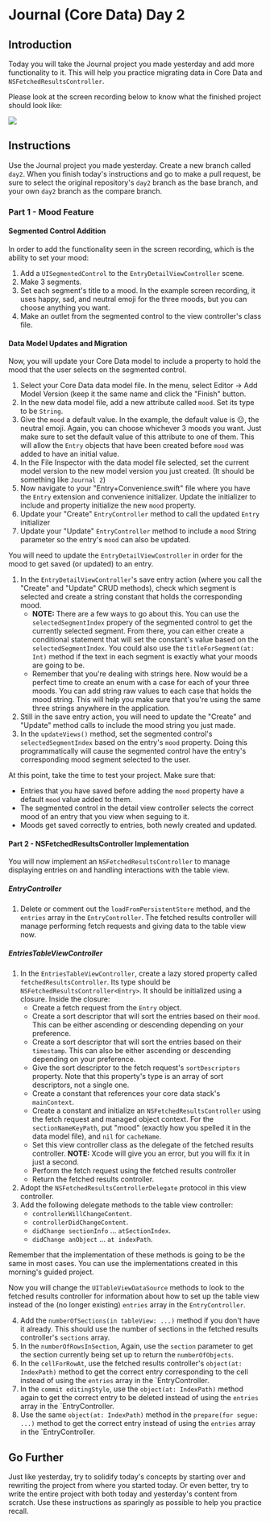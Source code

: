 # Journal (Core Data) Day 2

## Introduction

Today you will take the Journal project you made yesterday and add more functionality to it. This will help you practice migrating data in Core Data and `NSFetchedResultsController`.

Please look at the screen recording below to know what the finished project should look like:

![](https://user-images.githubusercontent.com/16965587/44080370-10aef76a-9f69-11e8-85de-289b9fea722a.gif)


## Instructions

Use the Journal project you made yesterday. Create a new branch called `day2`. When you finish today's instructions and go to make a pull request, be sure to select the original repository's `day2` branch as the base branch, and your own `day2` branch as the compare branch.

### Part 1 - Mood Feature

#### Segmented Control Addition

In order to add the functionality seen in the screen recording, which is the ability to set your mood: 

1. Add a `UISegmentedControl` to the `EntryDetailViewController` scene. 
2. Make 3 segments.
3. Set each segment's title to a mood. In the example screen recording, it uses happy, sad, and neutral emoji for the three moods, but you can choose anything you want.
4. Make an outlet from the segmented control to the view controller's class file.

#### Data Model Updates and Migration

Now, you will update your Core Data model to include a property to hold the mood that the user selects on the segmented control.

1. Select your Core Data data model file. In the menu, select Editor -> Add Model Version (keep it the same name and click the "Finish" button.
2. In the new data model file, add a new attribute called `mood`. Set its type to be `String`. 
3. Give the `mood` a default value. In the example, the default value is 😐, the neutral emoji. Again, you can choose whichever 3 moods you want. Just make sure to set the default value of this attribute to one of them.  This will allow the `Entry` objects that have been created before `mood` was added to have an initial value. 
4. In the File Inspector with the data model file selected, set the current model version to the new model version you just created. (It should be something like `Journal 2`)
5. Now navigate to your "Entry+Convenience.swift" file where you have the `Entry` extension and convenience initializer. Update the initializer to include and property initialize the new `mood` property.
6. Update your "Create" `EntryController` method to call the updated `Entry` initializer
7. Update your "Update" `EntryController` method to include a `mood` String parameter so the entry's `mood` can also be updated.

You will need to update the `EntryDetailViewController` in order for the mood to get saved (or updated) to an entry.

1. In the `EntryDetailViewController`'s save entry action (where you call the "Create" and "Update" CRUD methods), check which segment is selected and create a string constant that holds the corresponding mood.
    - **NOTE:** There are a few ways to go about this. You can use the `selectedSegmentIndex` propery of the segmented control to get the currently selected segment. From there, you can either create a conditional statement that will set the constant's value based on the `selectedSegmentIndex`. You could also use the `titleForSegment(at: Int)` method if the text in each segment is exactly what your moods are going to be. 
    - Remember that you're dealing with strings here. Now would be a perfect time to create an enum with a case for each of your three moods. You can add string raw values to each case that holds the mood string. This will help you make sure that you're using the same three strings anywhere in the application.
2. Still in the save entry action, you will need to update the "Create" and "Update" method calls to include the mood string you just made.
3. In the `updateViews()` method, set the segmented control's `selectedSegmentIndex` based on the entry's `mood` property. Doing this programmatically will cause the segmented control have the entry's corresponding mood segment selected to the user.

At this point, take the time to test your project. Make sure that:

- Entries that you have saved before adding the `mood` property have a default `mood` value added to them.
- The segmented control in the detail view controller selects the correct mood of an entry that you view when seguing to it.
- Moods get saved correctly to entries, both newly created and updated.

#### Part 2 - NSFetchedResultsController Implementation

You will now implement an `NSFetchedResultsController` to manage displaying entries on and handling interactions with the table view.

##### EntryController

1. Delete or comment out the `loadFromPersistentStore` method, and the `entries` array in the `EntryController`. The fetched results controller will manage performing fetch requests and giving data to the table view now.

##### EntriesTableViewController

1. In the `EntriesTableViewController`, create a lazy stored property called `fetchedResultsController`. Its type should be `NSFetchedResultsController<Entry>`. It should be initialized using a closure. Inside the closure:
    - Create a fetch request from the `Entry` object.
    - Create a sort descriptor that will sort the entries based on their `mood`. This can be either ascending or descending depending on your preference.
    - Create a sort descriptor that will sort the entries based on their `timestamp`. This can also be either ascending or descending depending on your preference.
    - Give the sort descriptor to the fetch request's `sortDescriptors` property. Note that this property's type is an array of sort descriptors, not a single one.
    - Create a constant that references your core data stack's `mainContext`.
    - Create a constant and initialize an `NSFetchedResultsController` using the fetch request and managed object context. For the `sectionNameKeyPath`, put "mood" (exactly how you spelled it in the data model file), and `nil` for `cacheName`.
    - Set this view controller class as the delegate of the fetched results controller. **NOTE:** Xcode will give you an error, but you will fix it in just a second.
    - Perform the fetch request using the fetched results controller
    - Return the fetched results controller.
2. Adopt the `NSFetchedResultsControllerDelegate` protocol in this view controller.
3. Add the following delegate methods to the table view controller:
    - `controllerWillChangeContent`.
    - `controllerDidChangeContent`.
    - `didChange sectionInfo` ... `atSectionIndex`.
    - `didChange anObject` ... `at indexPath`.

Remember that the implementation of these methods is going to be the same in most cases. You can use the implementations created in this morning's guided project. 

Now you will change the `UITableViewDataSource` methods to look to the fetched results controller for information about how to set up the table view instead of the (no longer existing) `entries` array in the `EntryController`.

4. Add the `numberOfSections(in tableView: ...)` method if you don't have it already. This should use the number of sections in the fetched results controller's `sections` array.
5. In the `numberOfRowsInSection`, Again, use the `section` parameter to get the section currently being set up to return the `numberOfObjects`.
6. In the `cellForRowAt`, use the fetched results controller's `object(at: IndexPath)` method to get the correct entry corresponding to the cell instead of using the `entries` array in the `EntryController.
7. In the `commit editingStyle`, use the `object(at: IndexPath)` method again to get the correct entry to be deleted instead of using the `entries` array in the `EntryController.
8. Use the same `object(at: IndexPath)` method in the `prepare(for segue: ...)` method to get the correct entry instead of using the `entries` array in the `EntryController.

## Go Further

Just like yesterday, try to solidify today's concepts by starting over and rewriting the project from where you started today. Or even better, try to write the entire project with both today and yesterday's content from scratch. Use these instructions as sparingly as possible to help you practice recall.
